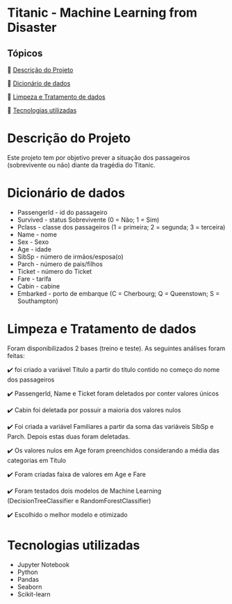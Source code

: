 # Titanic - Machine Learning from Disaster

## Tópicos

:small_blue_diamond: [Descrição do Projeto](#Descrição-do-Projeto)

:small_blue_diamond: [Dicionário de dados](#Dicionário-de-dados)

:small_blue_diamond: [Limpeza e Tratamento de dados](#Limpeza-e-Tratamento-de-dados)

:small_blue_diamond: [Tecnologias utilizadas](#Tecnologias-utilizadas)


# Descrição do Projeto

Este projeto tem por objetivo prever a situação dos passageiros (sobrevivente ou não) diante da tragédia do Titanic. 

# Dicionário de dados

* PassengerId - id do passageiro
* Survived - status Sobrevivente (0 = Não; 1 = Sim)
* Pclass - classe dos passageiros (1 = primeira; 2 = segunda; 3 = terceira)
* Name - nome
* Sex - Sexo
* Age - idade
* SibSp - número de irmãos/esposa(o)
* Parch - número de pais/filhos
* Ticket - número do Ticket
* Fare - tarifa
* Cabin - cabine
* Embarked - porto de embarque (C = Cherbourg; Q = Queenstown; S = Southampton)

# Limpeza e Tratamento de dados

Foram disponibilizados 2 bases (treino e teste). As seguintes análises foram feitas:

:heavy_check_mark: foi criado a variável Título a partir do título contido no começo do nome dos passageiros

:heavy_check_mark: PassengerId, Name e Ticket foram deletados por conter valores únicos

:heavy_check_mark: Cabin foi deletada por possuir a maioria dos valores nulos

:heavy_check_mark: Foi criada a variável Familiares a partir da soma das variáveis SibSp e Parch. Depois estas duas foram deletadas.

:heavy_check_mark: Os valores nulos em Age foram preenchidos considerando a média das categorias em Título

:heavy_check_mark: Foram criadas faixa de valores em Age e Fare

:heavy_check_mark: Foram testados dois modelos de Machine Learning (DecisionTreeClassifier e RandomForestClassifier)

:heavy_check_mark: Escolhido o melhor modelo e otimizado

# Tecnologias utilizadas

* Jupyter Notebook
* Python
* Pandas
* Seaborn
* Scikit-learn
